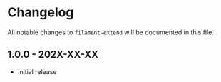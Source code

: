 # Changelog

All notable changes to `filament-extend` will be documented in this file.

## 1.0.0 - 202X-XX-XX

- initial release
